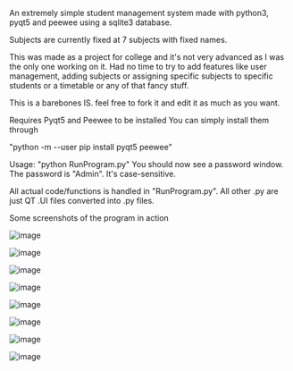 An extremely simple student management system made with python3, pyqt5 and peewee using a sqlite3 database.

Subjects are currently fixed at 7 subjects with fixed names.

This was made as a project for college and it's not very advanced as I was the only one working on it. Had no time to try to add features like user management, adding subjects or assigning specific subjects to specific students or a timetable or any of that fancy stuff.

This is a barebones IS. feel free to fork it and edit it as much as you want.

Requires Pyqt5 and Peewee to be installed
You can simply install them through

"python -m --user pip install pyqt5 peewee"

Usage:
"python RunProgram.py"
You should now see a password window. The password is "Admin". It's case-sensitive.

All actual code/functions is handled in "RunProgram.py". All other .py are just QT .UI files converted into .py files.

Some screenshots of the program in action

![image](https://user-images.githubusercontent.com/54773956/100390854-6f641b00-303a-11eb-9527-437b094c5547.png)

![image](https://user-images.githubusercontent.com/54773956/100390860-75f29280-303a-11eb-9945-bd7fcf2f6703.png)

![image](https://user-images.githubusercontent.com/54773956/100390880-8276eb00-303a-11eb-8e42-49f357640658.png)

![image](https://user-images.githubusercontent.com/54773956/100390898-8dca1680-303a-11eb-81ee-379f9076f3a7.png)

![image](https://user-images.githubusercontent.com/54773956/100390911-96bae800-303a-11eb-9bf7-36bcbd9497a7.png)

![image](https://user-images.githubusercontent.com/54773956/100390924-9de1f600-303a-11eb-90b1-a725726a87f1.png)

![image](https://user-images.githubusercontent.com/54773956/100390942-a89c8b00-303a-11eb-8590-d571bb8825ae.png)

![image](https://user-images.githubusercontent.com/54773956/100390973-c36eff80-303a-11eb-8804-5275c4145a9f.png)

